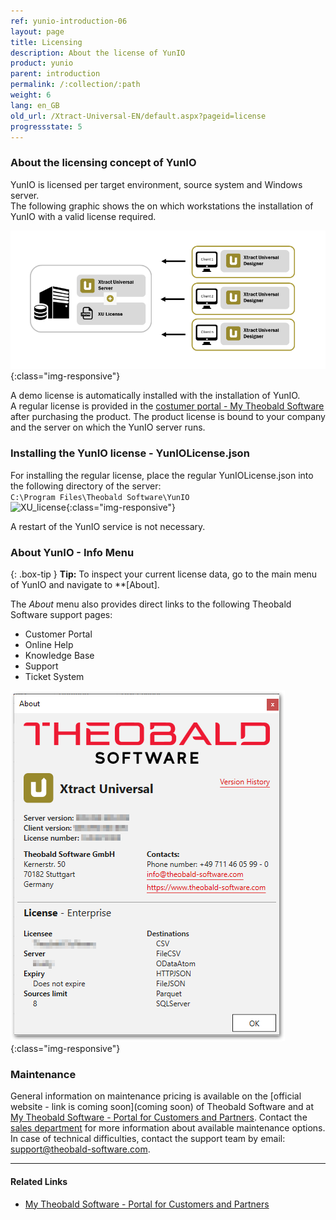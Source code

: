 ```yaml
---
ref: yunio-introduction-06
layout: page
title: Licensing
description: About the license of YunIO
product: yunio
parent: introduction
permalink: /:collection/:path
weight: 6
lang: en_GB
old_url: /Xtract-Universal-EN/default.aspx?pageid=license
progressstate: 5
---
```

### About the licensing concept of YunIO

YunIO is licensed per target environment, source system and Windows server. <br>
The following graphic shows the on which workstations the installation of YunIO with a valid license required.   

![client-server-archi](/img/content/xu/client_server_architektur_xu.png){:class="img-responsive"}

A demo license is automatically installed with the installation of YunIO.<br>
A regular license is provided in the [costumer portal - My Theobald Software](https://my.theobald-software.com/) after purchasing the product. The product license is bound to your company and the server on which the YunIO server runs.<br>
 

### Installing the YunIO license - YunIOLicense.json
For installing the regular license, place the regular YunIOLicense.json into the following directory of the server: <br>
`C:\Program Files\Theobald Software\YunIO`
 <br>
 ![XU_license](/img/content/xu/xu_json_license.png ){:class="img-responsive"}
 
A restart of the YunIO service is not necessary.

### About YunIO - Info Menu

{: .box-tip }
**Tip:** To inspect your current license data, go to the main menu of YunIO and navigate to **[About].

The *About* menu also provides direct links to the following Theobald Software support pages:
- Customer Portal
- Online Help
- Knowledge Base
- Support
- Ticket System

![Demo_License](/img/content/xu/xu_demo_license.png){:class="img-responsive"}

### Maintenance
General information on maintenance pricing is available on the [official website - link is coming soon](coming soon) of Theobald Software and at [My Theobald Software - Portal for Customers and Partners](https://my.theobald-software.com/). 
Contact the [sales department](mailto:sales@theobald-software.com) for more information about available maintenance options.<br>
In case of technical difficulties, contact the support team by email: [support@theobald-software.com](mailto:support@theobald-software.com).


****
#### Related Links
- [My Theobald Software - Portal for Customers and Partners](https://my.theobald-software.com/)